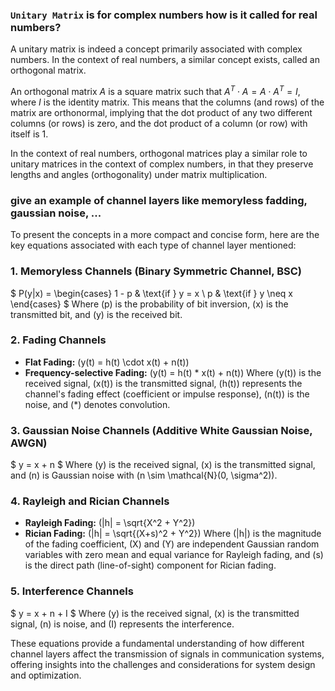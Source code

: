 ### `Unitary Matrix` is for complex numbers how is it called for real numbers?

A unitary matrix is indeed a concept primarily associated with complex numbers. In the context of real numbers, a similar concept exists, called an orthogonal matrix.

An orthogonal matrix $A$ is a square matrix such that $A^T \cdot A = A \cdot A^T = I$, where $I$ is the identity matrix. This means that the columns (and rows) of the matrix are orthonormal, implying that the dot product of any two different columns (or rows) is zero, and the dot product of a column (or row) with itself is 1.

In the context of real numbers, orthogonal matrices play a similar role to unitary matrices in the context of complex numbers, in that they preserve lengths and angles (orthogonality) under matrix multiplication.


### give an example of channel layers like memoryless fadding, gaussian noise, ...


To present the concepts in a more compact and concise form, here are the key equations associated with each type of channel layer mentioned:

### 1. **Memoryless Channels (Binary Symmetric Channel, BSC)**
$ P(y|x) = \begin{cases} 
1 - p & \text{if } y = x \\
p & \text{if } y \neq x
\end{cases} $
Where \(p\) is the probability of bit inversion, \(x\) is the transmitted bit, and \(y\) is the received bit.

### 2. **Fading Channels**
- **Flat Fading:** \(y(t) = h(t) \cdot x(t) + n(t)\)
- **Frequency-selective Fading:** \(y(t) = h(t) * x(t) + n(t)\)
Where \(y(t)\) is the received signal, \(x(t)\) is the transmitted signal, \(h(t)\) represents the channel's fading effect (coefficient or impulse response), \(n(t)\) is the noise, and \(*\) denotes convolution.

### 3. **Gaussian Noise Channels (Additive White Gaussian Noise, AWGN)**
$ y = x + n $
Where \(y\) is the received signal, \(x\) is the transmitted signal, and \(n\) is Gaussian noise with \(n \sim \mathcal{N}(0, \sigma^2)\).

### 4. **Rayleigh and Rician Channels**
- **Rayleigh Fading:** \(|h| = \sqrt{X^2 + Y^2}\)
- **Rician Fading:** \(|h| = \sqrt{(X+s)^2 + Y^2}\)
Where \(|h|\) is the magnitude of the fading coefficient, \(X\) and \(Y\) are independent Gaussian random variables with zero mean and equal variance for Rayleigh fading, and \(s\) is the direct path (line-of-sight) component for Rician fading.

### 5. **Interference Channels**
$ y = x + n + I $
Where \(y\) is the received signal, \(x\) is the transmitted signal, \(n\) is noise, and \(I\) represents the interference.

These equations provide a fundamental understanding of how different channel layers affect the transmission of signals in communication systems, offering insights into the challenges and considerations for system design and optimization.
